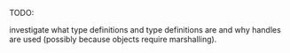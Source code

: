 TODO:

investigate what type definitions and type definitions are and why handles are used (possibly because objects require marshalling).
